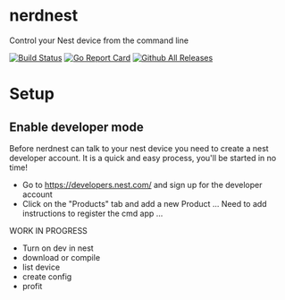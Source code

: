 # nerdnest
Control your Nest device from the command line

[![Build Status](https://travis-ci.org/zpeters/nerdnest.svg?branch=master)](https://travis-ci.org/zpeters/nerdnest)
[![Go Report Card](https://goreportcard.com/badge/github.com/zpeters/nerdnest)](https://goreportcard.com/report/github.com/zpeters/nerdnest)
[![Github All Releases](https://img.shields.io/github/downloads/zpeters/nerdnest/total.svg?style=plastic)](https://github.com/zpeters/nerdnest)

# Setup

## Enable developer mode
Before nerdnest can talk to your nest device you need to create a nest developer account.  It is a quick and easy process, you'll be started in no time!
- Go to https://developers.nest.com/ and sign up for the developer account
- Click on the "Products" tab and add a new Product
...
Need to add instructions to register the cmd app
...

WORK IN PROGRESS
- Turn on dev in nest
-  download or compile
-  list device
- create config 
- profit
